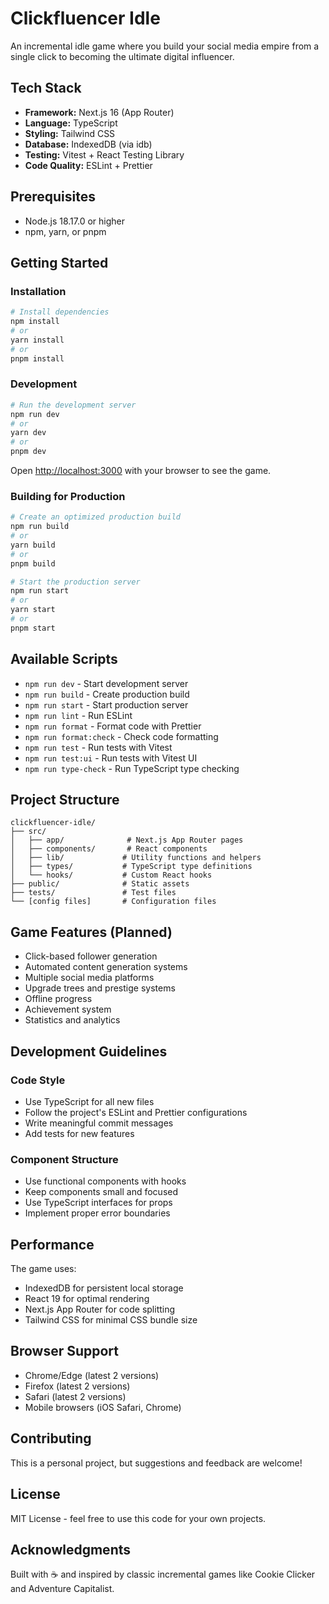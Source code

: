 # Clickfluencer Idle

An incremental idle game where you build your social media empire from a single click to becoming the ultimate digital influencer.

## Tech Stack

- **Framework:** Next.js 16 (App Router)
- **Language:** TypeScript
- **Styling:** Tailwind CSS
- **Database:** IndexedDB (via idb)
- **Testing:** Vitest + React Testing Library
- **Code Quality:** ESLint + Prettier

## Prerequisites

- Node.js 18.17.0 or higher
- npm, yarn, or pnpm

## Getting Started

### Installation

```bash
# Install dependencies
npm install
# or
yarn install
# or
pnpm install
```

### Development

```bash
# Run the development server
npm run dev
# or
yarn dev
# or
pnpm dev
```

Open [http://localhost:3000](http://localhost:3000) with your browser to see the game.

### Building for Production

```bash
# Create an optimized production build
npm run build
# or
yarn build
# or
pnpm build

# Start the production server
npm run start
# or
yarn start
# or
pnpm start
```

## Available Scripts

- `npm run dev` - Start development server
- `npm run build` - Create production build
- `npm run start` - Start production server
- `npm run lint` - Run ESLint
- `npm run format` - Format code with Prettier
- `npm run format:check` - Check code formatting
- `npm run test` - Run tests with Vitest
- `npm run test:ui` - Run tests with Vitest UI
- `npm run type-check` - Run TypeScript type checking

## Project Structure

```
clickfluencer-idle/
├── src/
│   ├── app/              # Next.js App Router pages
│   ├── components/       # React components
│   ├── lib/             # Utility functions and helpers
│   ├── types/           # TypeScript type definitions
│   └── hooks/           # Custom React hooks
├── public/              # Static assets
├── tests/               # Test files
└── [config files]       # Configuration files
```

## Game Features (Planned)

- Click-based follower generation
- Automated content generation systems
- Multiple social media platforms
- Upgrade trees and prestige systems
- Offline progress
- Achievement system
- Statistics and analytics

## Development Guidelines

### Code Style

- Use TypeScript for all new files
- Follow the project's ESLint and Prettier configurations
- Write meaningful commit messages
- Add tests for new features

### Component Structure

- Use functional components with hooks
- Keep components small and focused
- Use TypeScript interfaces for props
- Implement proper error boundaries

## Performance

The game uses:

- IndexedDB for persistent local storage
- React 19 for optimal rendering
- Next.js App Router for code splitting
- Tailwind CSS for minimal CSS bundle size

## Browser Support

- Chrome/Edge (latest 2 versions)
- Firefox (latest 2 versions)
- Safari (latest 2 versions)
- Mobile browsers (iOS Safari, Chrome)

## Contributing

This is a personal project, but suggestions and feedback are welcome!

## License

MIT License - feel free to use this code for your own projects.

## Acknowledgments

Built with ☕ and inspired by classic incremental games like Cookie Clicker and Adventure Capitalist.
